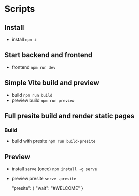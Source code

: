 # Scripts

## Install

- install `npm i`

## Start backend and frontend

- frontend `npm run dev`

## Simple Vite build and preview

- build `npm run build`
- preview build `npm run preview`

## Full presite build and render static pages

### Build

- build with presite `npm run build-presite`

## Preview

- install `serve` (once) `npm install -g serve`
- preview presite `serve .presite`

  "presite": {
  "wait": "#WELCOME"
  }
